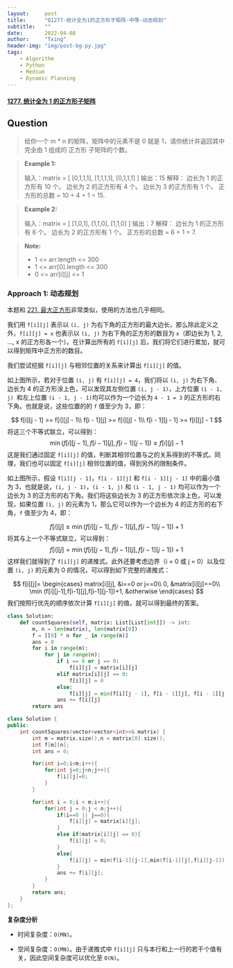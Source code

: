 ```yaml
---
layout:     post
title:      "Q1277-统计全为1的正方形子矩阵-中等-动态规划"
subtitle:   ""
date:       2022-04-08
author:     "Txing"
header-img: "img/post-bg-py.jpg"
tags:
    - Algorithm
    - Python
    - Medium
    - Dynamic Planning
---
```


#### [1277. 统计全为 1 的正方形子矩阵](https://leetcode-cn.com/problems/count-square-submatrices-with-all-ones/)

## Question

> 给你一个 m * n 的矩阵，矩阵中的元素不是 0 就是 1，请你统计并返回其中完全由 1 组成的 正方形 子矩阵的个数。
>

> **Example 1:**
>
> 输入：matrix =
> [
>   [0,1,1,1],
>   [1,1,1,1],
>   [0,1,1,1]
> ]
> 输出：15
> 解释： 
> 边长为 1 的正方形有 10 个。
> 边长为 2 的正方形有 4 个。
> 边长为 3 的正方形有 1 个。
> 正方形的总数 = 10 + 4 + 1 = 15.

> **Example 2:**
>
> 输入：matrix = 
> [
>   [1,0,1],
>   [1,1,0],
>   [1,1,0]
> ]
> 输出：7
> 解释：
> 边长为 1 的正方形有 6 个。 
> 边长为 2 的正方形有 1 个。
> 正方形的总数 = 6 + 1 = 7.

> **Note:**
>
> - 1 <= arr.length <= 300
> - 1 <= arr[0].length <= 300
> - 0 <= arr[i][j] <= 1



### Approach 1: 动态规划

本题和 [221. 最大正方形](https://leetcode-cn.com/problems/maximal-square/)非常类似，使用的方法也几乎相同。

我们用 `f[i][j]` 表示以 `(i, j)` 为右下角的正方形的最大边长，那么除此定义之外，`f[i][j] = x` 也表示以 `(i, j)` 为右下角的正方形的数目为 `x`（即边长为 1, 2, ..., x 的正方形各一个）。在计算出所有的 `f[i][j]` 后，我们将它们进行累加，就可以得到矩阵中正方形的数目。

我们尝试挖掘 `f[i][j]` 与相邻位置的关系来计算出 `f[i][j]` 的值。

如上图所示，若对于位置 `(i, j)` 有 `f[i][j] = 4`，我们将以 `(i, j)` 为右下角、边长为 4 的正方形涂上色，可以发现其左侧位置 `(i, j - 1)`，上方位置 `(i - 1, j) `和左上位置 `(i - 1, j - 1)`均可以作为一个边长为 `4 - 1 = 3` 的正方形的右下角。也就是说，这些位置的的 `f` 值至少为 3，即：

$$
f[i][j - 1] >= f[i][j] - 1\\
f[i - 1][j] >= f[i][j] - 1\\
f[i - 1][j - 1] >= f[i][j] - 1
$$
将这三个不等式联立，可以得到：
$$
\min(f[i][j−1],f[i−1][j],f[i−1][j−1])≥f[i][j]−1
$$
这是我们通过固定 `f[i][j]` 的值，判断其相邻位置与之的关系得到的不等式。同理，我们也可以固定 `f[i][j]` 相邻位置的值，得到另外的限制条件。

如上图所示，假设 `f[i][j - 1]`，`f[i - 1][j]` 和 `f[i - 1][j - 1]` 中的最小值为 3，也就是说，`(i, j - 1)`，`(i - 1, j)` 和 `(i - 1, j - 1)` 均可以作为一个边长为 3 的正方形的右下角。我们将这些边长为 3 的正方形依次涂上色，可以发现，如果位置 `(i, j)` 的元素为 1，那么它可以作为一个边长为 4 的正方形的右下角，`f` 值至少为 4，即：

$$
f[i][j] \geq \min(f[i][j−1],f[i−1][j],f[i−1][j−1])+1
$$
将其与上一个不等式联立，可以得到：
$$
f[i][j]=\min(f[i][j−1],f[i−1][j],f[i−1][j−1])+1
$$
这样我们就得到了 `f[i][j]` 的递推式。此外还要考虑边界（i = 0 或 j = 0）以及位置 `(i, j)` 的元素为 0 的情况，可以得到如下完整的递推式：

$$
f[i][j]=
\begin{cases}
matrix[i][j], &i==0 or j==0\\
0, &matrix[i][j]==0\\
\min (f[i][j-1],f[i-1][j],f[i-1][j-1])+1, &otherwise
\end{cases}
$$
我们按照行优先的顺序依次计算 `f[i][j]` 的值，就可以得到最终的答案。

```python
class Solution:
    def countSquares(self, matrix: List[List[int]]) -> int:
        m, n = len(matrix), len(matrix[0])
        f = [[0] * n for _ in range(m)]
        ans = 0
        for i in range(m):
            for j in range(n):
                if i == 0 or j == 0:
                    f[i][j] = matrix[i][j]
                elif matrix[i][j] == 0:
                    f[i][j] = 0
                else:
                    f[i][j] = min(f[i][j - 1], f[i - 1][j], f[i - 1][j - 1]) + 1
                ans += f[i][j]
        return ans
```

```c++
class Solution {
public:
    int countSquares(vector<vector<int>>& matrix) {
        int m = matrix.size(),n = matrix[0].size();
        int f[m][n];
        int ans = 0;

        for(int i=0;i<m;i++){
            for(int j=0;j<n;j++){
                f[i][j]=0;
            }
        }

        for(int i = 0;i < m;i++){
            for(int j = 0;j < n;j++){
                if(i==0 || j==0){
                    f[i][j] = matrix[i][j];
                }
                else if(matrix[i][j] == 0){
                    f[i][j] = 0;
                }
                else{
                    f[i][j] = min(f[i-1][j-1],min(f[i-1][j],f[i][j-1]))+1;
                }
                ans += f[i][j];
            }
        }
        return ans;
    }
};
```

**复杂度分析**

- 时间复杂度：`O(MN)`。

- 空间复杂度：`O(MN)`。由于递推式中 `f[i][j]` 只与本行和上一行的若干个值有关，因此空间复杂度可以优化至 `O(N)`。

  
